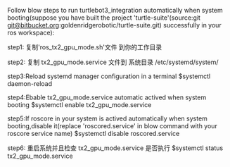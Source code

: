 Follow blow steps to run turtlebot3_integration automatically when system booting(suppose you have built the project 'turtle-suite'(source:git git@bitbucket.org:goldenridgerobotic/turtle-suite.git) successfully in your ros workspace):

step1:
复制'ros_tx2_gpu_mode.sh'文件 到你的工作目录

step2:
复制 tx2_gpu_mode.service 文件到 系统目录 /etc/systemd/system/

step3:Reload systemd manager configuration in a terminal
$systemctl daemon-reload

step4:Ebable tx2_gpu_mode.service automatic actived when system booting
$systemctl enable tx2_gpu_mode.service

step5:If roscore in your system is actived automatically when system booting,disable it(replace 'roscored.service' in blow command with your roscore service name)
$systemctl disable roscored.service

step6:
重启系统并且检查 tx2_gpu_mode.service 是否执行
$systemctl status tx2_gpu_mode.service
